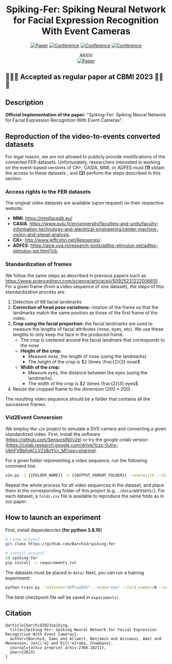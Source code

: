 <div align="center">    
 
# Spiking-Fer: Spiking Neural Network for Facial Expression Recognition With Event Cameras

[![Paper](http://img.shields.io/badge/paper-arxiv.1001.2234-B31B1B.svg)](https://www.nature.com/articles/nature14539)
[![Conference](http://img.shields.io/badge/NeurIPS-2019-4b44ce.svg)](https://papers.nips.cc/book/advances-in-neural-information-processing-systems-31-2018)
[![Conference](http://img.shields.io/badge/ICLR-2019-4b44ce.svg)](https://papers.nips.cc/book/advances-in-neural-information-processing-systems-31-2018)
[![Conference](http://img.shields.io/badge/AnyConference-year-4b44ce.svg)](https://papers.nips.cc/book/advances-in-neural-information-processing-systems-31-2018)  

ARXIV   
[![Paper](http://img.shields.io/badge/arxiv-math.co:1480.1111-B31B1B.svg)](https://www.nature.com/articles/nature14539)

<!--  
Conference   
-->   
</div>

## 🎊🎊🎊 Accepted as regular paper at CBMI 2023 🎊🎊🎊
 
## Description   
**Official Implementation of the paper:** "Spiking-Fer: Spiking Neural Network for Facial Expression Recognition With Event Cameras".

## Reproduction of the video-to-events converted datasets
For legal reason, we are not allowed to publicly provide modifications of the converted FER datasets. Unfortunately, researchers interested in working on the event-based versions of CK+, CASIA, MMI, or ADFES must **(1)** obtain the access to these datasets ; and **(2)** perform the steps described in this section.

### Access rights to the FER datasets
The original video datasets are available (upon request) on their respective website.
- **MMI**: https://mmifacedb.eu/
- **CASIA**: https://www.oulu.fi/en/university/faculties-and-units/faculty-information-technology-and-electrical-engineering/center-machine-vision-and-signal-analysis.
- **CK+**: http://www.jeffcohn.net/Resources/.
- **ADFES**: https://aice.uva.nl/research-tools/adfes-stimulus-set/adfes-stimulus-set.html?cb.

### Standardization of frames
We follow the same steps as described in previous papers such as https://www.sciencedirect.com/science/article/pii/S0925231222006610 . For a given frame (from a video sequence of one dataset), the steps of this standardization process are:
1. Detection of 68 facial landmarks
2. **Correction of head pose variations:** rotation of the frame so that the landmarks match the same position as those of the first frame of the video.
3. **Crop using the facial proportion:** the facial landmarks are used to measure the lengths of facial attributes (nose, eyes, etc). We use these lengths to only keep the face in the produced frame.
   - The crop is centered around the facial landmark that corresponds to the nose
   - **Height of the crop:**
     - Measure $nose$, the length of nose (using the landmarks)
     - The height of the crop is $2 \times \frac{2}{3} nose$
   - **Width of the crop:**
     - Measure $eyes$, the distance between the eyes (using the landmarks).
     - The width of the crop is $2 \times \frac{2}{3} eyes$
4. Resize the cropped frame to the dimension $(200 \times 200)$.

The resulting video sequence should be a folder that contains all the successive frames.

### Vid2Event Conversion
We employ the `v2e` project to simulate a DVS camera and converting a given standardized video. First, install the software (https://github.com/SensorsINI/v2e) or try the google colab version (https://colab.research.google.com/drive/1czx-GJnx-UkhFVBbfoACLVZs8cYlcr_M?usp=sharing).

For a given folder representing a video sequence, run the following command line:

```bash
v2e.py -i {{FOLDER_NAME}} -o {{OUTPUT_PARENT_FOLDER}} --overwrite --skip_video_output --unique_output_folder false --dvs_h5 {{OUTPUT_FILENAME}}.h5 --dvs_aedat2 None --dvs_text None --no_preview --dvs_exposure duration .033 --input_frame_rate 30 --input_slowmotion_factor 1 --slomo_model input/SuperSloMo39.ckpt --auto_timestamp_resolution true --pos_thres 0.2 --neg_thres 0.2 --sigma_thres 0.02 --cutoff_hz 0 --leak_rate_hz 0 --shot_noise_rate_hz 0 --output_width=200 --output_height=200
```

Repeat the whole process for all video sequences in the dataset, and place them in the corresponding folder of this project (e.g. `./data/ADFESDVS/`). For each dataset, a `folds.csv` file is available to reproduce the same folds as in our paper.


## How to launch an experiment
First, install dependencies **(for python 3.8.10**)
```bash
# clone project   
git clone https://github.com/Barchid/spiking-fer

# install project   
cd spiking-fer 
pip install -r requirements.txt
 ```   
The datasets must be placed in `data/`
Next, you can run a training experiment:
 ```bash
python train.py --dataset="CKPlusDVS" --mode="snn" --fold_number=0 --edas="flip,background_activity,crop,reverse,mirror,event_drop"
```

The best checkpoint file will be saved in `experiments/`.

## Citation   
```
@article{barchid2023spiking,
  title={Spiking-Fer: Spiking Neural Network for Facial Expression Recognition With Event Cameras},
  author={Barchid, Sami and Allaert, Benjamin and Aissaoui, Amel and Mennesson, Jos{\'e} and Dj{\'e}raba, Chaabane},
  journal={arXiv preprint arXiv:2304.10211},
  year={2023}
}
```   
